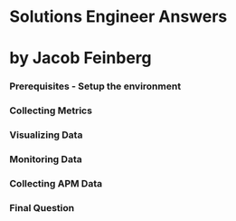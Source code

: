# Solutions Engineer Answers

# by Jacob Feinberg

### Prerequisites - Setup the environment

### Collecting Metrics

### Visualizing Data

### Monitoring Data

### Collecting APM Data

### Final Question
